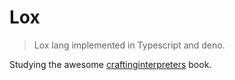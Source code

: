 # Lox 

> Lox lang implemented in Typescript and deno.

Studying the awesome [craftinginterpreters](https://craftinginterpreters.com/) book.
